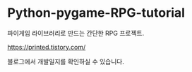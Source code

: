 # Python-pygame-RPG-tutorial
파이게임 라이브러리로 만드는 간단한 RPG 프로젝트.

https://printed.tistory.com/

블로그에서 개발일지를 확인하실 수 있습니다.
